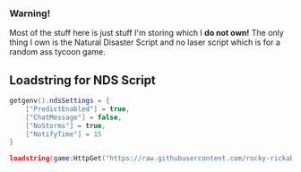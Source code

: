 ### Warning!
Most of the stuff here is just stuff I'm storing which I **do not own!** The only thing I own is the Natural Disaster Script and no laser script which is for a random ass tycoon game. 

## Loadstring for NDS Script
```lua
getgenv().ndsSettings = {
    ["PredictEnabled"] = true, 
    ["ChatMessage"] = false,
    ["NoStorms"] = true,
    ["NotifyTime"] = 15
}

loadstring(game:HttpGet("https://raw.githubusercontent.com/rocky-rickaby10/Scripts/refs/heads/main/ndsscript.lua"))()
```
